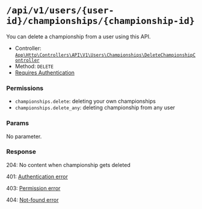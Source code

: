 # `/api/v1/users/{user-id}/championships/{championship-id}`
You can delete a championship from a user using this API.

- Controller: [`App\Http\Controllers\API\V1\Users\Championships\DeleteChampionshipController`](../../../../src/app/Http/Controllers/API/V1/Users\Championships\DeleteChampionshipController.php)
- Method: `DELETE`
- [Requires Authentication](../../auth/login.md#how-to-use-api-token)

### Permissions

- `championships.delete`: deleting your own championships
- `championships.delete_any`: deleting championship from any user

### Params

No parameter.

### Response

204: No content when championship gets deleted

401: [Authentication error](../../authentication-errors.md)

403: [Permission error](../../permission-errors.md)

404: [Not-found error](../../not-found-errors.md)
